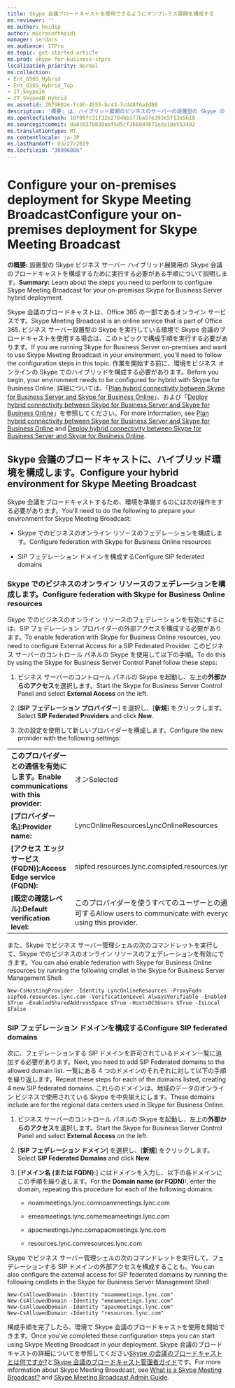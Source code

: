 ```yaml
---
title: Skype 会議ブロードキャストを使用できるようにオンプレミス展開を構成する
ms.reviewer: ''
ms.author: heidip
author: microsoftheidi
manager: serdars
ms.audience: ITPro
ms.topic: get-started-article
ms.prod: skype-for-business-itpro
localization_priority: Normal
ms.collection:
- Ent_O365_Hybrid
- Ent_O365_Hybrid_Top
- IT_Skype16
- IT_Skype4B_Hybrid
ms.assetid: 2979802e-fc6b-4555-bc43-7cd48f6a1d88
description: '概要: は、ハイブリッド展開のビジネスのサーバーの設置型の Skype の Skype 会議のブロードキャストを構成するのには実行する必要がある手順について説明します。'
ms.openlocfilehash: 10f09fc31f32e2784bb377ba5fe393e5f13a5618
ms.sourcegitcommit: da8c037bb30abf5d5cf3b60d4b71e3a10e553402
ms.translationtype: MT
ms.contentlocale: ja-JP
ms.lasthandoff: 03/27/2019
ms.locfileid: "30896886"
---
```

# <a name="configure-your-on-premises-deployment-for-skype-meeting-broadcast"></a><span data-ttu-id="2b755-103">Configure your on-premises deployment for Skype Meeting Broadcast</span><span class="sxs-lookup"><span data-stu-id="2b755-103">Configure your on-premises deployment for Skype Meeting Broadcast</span></span>
 
<span data-ttu-id="2b755-104">**の概要:** 設置型の Skype ビジネス サーバー ハイブリッド展開用の Skype 会議のブロードキャストを構成するために実行する必要がある手順について説明します。</span><span class="sxs-lookup"><span data-stu-id="2b755-104">**Summary:** Learn about the steps you need to perform to configure Skype Meeting Broadcast for your on-premises Skype for Business Server hybrid deployment.</span></span>
  
<span data-ttu-id="2b755-105">Skype 会議のブロードキャストは、Office 365 の一部であるオンライン サービスです。</span><span class="sxs-lookup"><span data-stu-id="2b755-105">Skype Meeting Broadcast is an online service that is part of Office 365.</span></span> <span data-ttu-id="2b755-106">ビジネス サーバー設置型の Skype を実行している環境で Skype 会議のブロードキャストを使用する場合は、このトピックで構成手順を実行する必要があります。</span><span class="sxs-lookup"><span data-stu-id="2b755-106">If you are running Skype for Business Server on-premises and want to use Skype Meeting Broadcast in your environment, you'll need to follow the configuration steps in this topic.</span></span> <span data-ttu-id="2b755-107">作業を開始する前に、環境をビジネス オンラインの Skype でのハイブリッドを構成する必要があります。</span><span class="sxs-lookup"><span data-stu-id="2b755-107">Before you begin, your environment needs to be configured for hybrid with Skype for Business Online.</span></span> <span data-ttu-id="2b755-108">詳細については、「[Plan hybrid connectivity between Skype for Business Server and Skype for Business Online](../skype-for-business-hybrid-solutions/plan-hybrid-connectivity.md?toc=/SkypeForBusiness/sfbhybridtoc/toc.json)」、および「[Deploy hybrid connectivity between Skype for Business Server and Skype for Business Online](../skype-for-business-hybrid-solutions/deploy-hybrid-connectivity/deploy-hybrid-connectivity.md)」を参照してください。</span><span class="sxs-lookup"><span data-stu-id="2b755-108">For more information, see [Plan hybrid connectivity between Skype for Business Server and Skype for Business Online](../skype-for-business-hybrid-solutions/plan-hybrid-connectivity.md?toc=/SkypeForBusiness/sfbhybridtoc/toc.json) and [Deploy hybrid connectivity between Skype for Business Server and Skype for Business Online](../skype-for-business-hybrid-solutions/deploy-hybrid-connectivity/deploy-hybrid-connectivity.md).</span></span>
  
## <a name="configure-your-hybrid-environment-for-skype-meeting-broadcast"></a><span data-ttu-id="2b755-109">Skype 会議のブロードキャストに、ハイブリッド環境を構成します。</span><span class="sxs-lookup"><span data-stu-id="2b755-109">Configure your hybrid environment for Skype Meeting Broadcast</span></span>

<span data-ttu-id="2b755-110">Skype 会議をブロードキャストするため、環境を準備するのには次の操作をする必要があります。</span><span class="sxs-lookup"><span data-stu-id="2b755-110">You'll need to do the following to prepare your environment for Skype Meeting Broadcast:</span></span>
  
- <span data-ttu-id="2b755-111">Skype でのビジネスのオンライン リソースのフェデレーションを構成します。</span><span class="sxs-lookup"><span data-stu-id="2b755-111">Configure federation with Skype for Business Online resources</span></span>
    
- <span data-ttu-id="2b755-112">SIP フェデレーション ドメインを構成する</span><span class="sxs-lookup"><span data-stu-id="2b755-112">Configure SIP federated domains</span></span>
    
### <a name="configure-federation-with-skype-for-business-online-resources"></a><span data-ttu-id="2b755-113">Skype でのビジネスのオンライン リソースのフェデレーションを構成します。</span><span class="sxs-lookup"><span data-stu-id="2b755-113">Configure federation with Skype for Business Online resources</span></span>

<span data-ttu-id="2b755-114">Skype でのビジネスのオンライン リソースのフェデレーションを有効にするには、SIP フェデレーション プロバイダーの外部アクセスを構成する必要があります。</span><span class="sxs-lookup"><span data-stu-id="2b755-114">To enable federation with Skype for Business Online resources, you need to configure External Access for a SIP Federated Provider.</span></span> <span data-ttu-id="2b755-115">このビジネス サーバーのコントロール パネルの Skype を使用して以下の手順。</span><span class="sxs-lookup"><span data-stu-id="2b755-115">To do this by using the Skype for Business Server Control Panel follow these steps:</span></span>
  
1. <span data-ttu-id="2b755-116">ビジネス サーバーのコントロール パネルの Skype を起動し、左上の**外部からのアクセス**を選択します。</span><span class="sxs-lookup"><span data-stu-id="2b755-116">Start the Skype for Business Server Control Panel and select **External Access** on the left.</span></span>
    
2. <span data-ttu-id="2b755-117">[**SIP フェデレーション プロバイダー**] を選択し、[**新規**] をクリックします。</span><span class="sxs-lookup"><span data-stu-id="2b755-117">Select **SIP Federated Providers** and click **New**.</span></span>
    
3. <span data-ttu-id="2b755-118">次の設定を使用して新しいプロバイダーを構成します。</span><span class="sxs-lookup"><span data-stu-id="2b755-118">Configure the new provider with the following settings:</span></span>
    
|||
|:-----|:-----|
|<span data-ttu-id="2b755-119">**このプロバイダーとの通信を有効にします。**</span><span class="sxs-lookup"><span data-stu-id="2b755-119">**Enable communications with this provider:**</span></span> <br/> |<span data-ttu-id="2b755-120">オン</span><span class="sxs-lookup"><span data-stu-id="2b755-120">Selected</span></span>  <br/> |
|<span data-ttu-id="2b755-121">**[プロバイダー名]:**</span><span class="sxs-lookup"><span data-stu-id="2b755-121">**Provider name:**</span></span> <br/> |<span data-ttu-id="2b755-122">LyncOnlineResources</span><span class="sxs-lookup"><span data-stu-id="2b755-122">LyncOnlineResources</span></span>  <br/> |
|<span data-ttu-id="2b755-123">**[アクセス エッジ サービス (FQDN)]:**</span><span class="sxs-lookup"><span data-stu-id="2b755-123">**Access Edge service (FQDN):**</span></span> <br/> |<span data-ttu-id="2b755-124">sipfed.resources.lync.com</span><span class="sxs-lookup"><span data-stu-id="2b755-124">sipfed.resources.lync.com</span></span>  <br/> |
|<span data-ttu-id="2b755-125">**[既定の確認レベル]:**</span><span class="sxs-lookup"><span data-stu-id="2b755-125">**Default verification level:**</span></span> <br/> |<span data-ttu-id="2b755-126">このプロバイダーを使うすべてのユーザーとの通信を許可する</span><span class="sxs-lookup"><span data-stu-id="2b755-126">Allow users to communicate with everyone using this provider.</span></span>  <br/> |
   
<span data-ttu-id="2b755-127">また、Skype でビジネス サーバー管理シェルの次のコマンドレットを実行して、Skype でのビジネスのオンライン リソースのフェデレーションを有効にできます。</span><span class="sxs-lookup"><span data-stu-id="2b755-127">You can also enable federation with Skype for Business Online resources by running the following cmdlet in the Skype for Business Server Management Shell:</span></span>
  
```
New-CsHostingProvider -Identity LyncOnlineResources -ProxyFqdn sipfed.resources.lync.com -VerificationLevel AlwaysVerifiable -Enabled $True -EnabledSharedAddressSpace $True -HostsOCSUsers $True -IsLocal $False
```

### <a name="configure-sip-federated-domains"></a><span data-ttu-id="2b755-128">SIP フェデレーション ドメインを構成する</span><span class="sxs-lookup"><span data-stu-id="2b755-128">Configure SIP federated domains</span></span>

<span data-ttu-id="2b755-129">次に、フェデレーションする SIP ドメインを許可されているドメイン一覧に追加する必要があります。</span><span class="sxs-lookup"><span data-stu-id="2b755-129">Next, you need to add SIP Federated domains to the allowed domain list.</span></span> <span data-ttu-id="2b755-130">一覧にある 4 つのドメインのそれぞれに対して以下の手順を繰り返します。</span><span class="sxs-lookup"><span data-stu-id="2b755-130">Repeat these steps for each of the domains listed, creating 4 new SIP federated domains.</span></span> <span data-ttu-id="2b755-131">これらのドメインは、地域のデータのオンライン ビジネスで使用されている Skype を中央揃えにします。</span><span class="sxs-lookup"><span data-stu-id="2b755-131">These domains include are for the regional data centers used in Skype for Business Online.</span></span>
  
1. <span data-ttu-id="2b755-132">ビジネス サーバーのコントロール パネルの Skype を起動し、左上の**外部からのアクセス**を選択します。</span><span class="sxs-lookup"><span data-stu-id="2b755-132">Start the Skype for Business Server Control Panel and select **External Access** on the left.</span></span>
    
2. <span data-ttu-id="2b755-133">[**SIP フェデレーション ドメイン**] を選択し、[**新規**] をクリックします。</span><span class="sxs-lookup"><span data-stu-id="2b755-133">Select **SIP Federated Domains** and click **New**.</span></span>
    
3. <span data-ttu-id="2b755-134">[**ドメイン名 (または FQDN):**] にはドメインを入力し、以下の各ドメインにこの手順を繰り返します。</span><span class="sxs-lookup"><span data-stu-id="2b755-134">For the **Domain name (or FQDN):**, enter the domain, repeating this procedure for each of the following domains:</span></span>
    
   - <span data-ttu-id="2b755-135">noammeetings.lync.com</span><span class="sxs-lookup"><span data-stu-id="2b755-135">noammeetings.lync.com</span></span>
    
   - <span data-ttu-id="2b755-136">emeameetings.lync.com</span><span class="sxs-lookup"><span data-stu-id="2b755-136">emeameetings.lync.com</span></span>
    
   - <span data-ttu-id="2b755-137">apacmeetings.lync.com</span><span class="sxs-lookup"><span data-stu-id="2b755-137">apacmeetings.lync.com</span></span>
    
   - <span data-ttu-id="2b755-138">resources.lync.com</span><span class="sxs-lookup"><span data-stu-id="2b755-138">resources.lync.com</span></span>
    
<span data-ttu-id="2b755-139">Skype でビジネス サーバー管理シェルの次のコマンドレットを実行して、フェデレーションする SIP ドメインの外部アクセスを構成することも。</span><span class="sxs-lookup"><span data-stu-id="2b755-139">You can also configure the external access for SIP federated domains by running the following cmdlets in the Skype for Business Server Management Shell:</span></span>
  
```
New-CsAllowedDomain -Identity "noammeetings.lync.com"
New-CsAllowedDomain -Identity "emeameetings.lync.com"
New-CsAllowedDomain -Identity "apacmeetings.lync.com"
New-CsAllowedDomain -Identity "resources.lync.com"
```

<span data-ttu-id="2b755-140">構成手順を完了したら、環境で Skype 会議のブロードキャストを使用を開始できます。</span><span class="sxs-lookup"><span data-stu-id="2b755-140">Once you've completed these configuration steps you can start using Skype Meeting Broadcast in your deployment.</span></span> <span data-ttu-id="2b755-141">Skype 会議のブロードキャストの詳細についてを参照してください[Skype の会議のブロードキャストとは何ですか?](https://go.microsoft.com/fwlink/?LinkId=617071)と[Skype 会議のブロードキャスト管理者ガイド](https://go.microsoft.com/fwlink/?LinkId=617075)です。</span><span class="sxs-lookup"><span data-stu-id="2b755-141">For more information about Skype Meeting Broadcast, see [What is a Skype Meeting Broadcast?](https://go.microsoft.com/fwlink/?LinkId=617071) and [Skype Meeting Broadcast Admin Guide](https://go.microsoft.com/fwlink/?LinkId=617075).</span></span>
  

